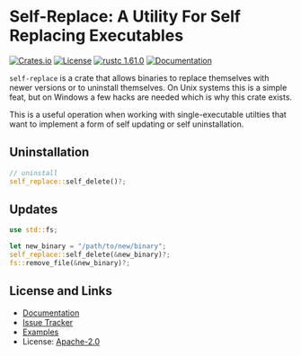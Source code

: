 # Self-Replace: A Utility For Self Replacing Executables

[![Crates.io](https://img.shields.io/crates/d/self-replace.svg)](https://crates.io/crates/self-replace)
[![License](https://img.shields.io/github/license/mitsuhiko/self-replace)](https://github.com/mitsuhiko/self-replace/blob/main/LICENSE)
[![rustc 1.61.0](https://img.shields.io/badge/rust-1.61%2B-orange.svg)](https://img.shields.io/badge/rust-1.61%2B-orange.svg)
[![Documentation](https://docs.rs/similar/badge.svg)](https://docs.rs/similar)

`self-replace` is a crate that allows binaries to replace themselves with newer
versions or to uninstall themselves.  On Unix systems this is a simple feat, but
on Windows a few hacks are needed which is why this crate exists.

This is a useful operation when working with single-executable utilties that want to implement a form of self updating or self uninstallation.

## Uninstallation

```rust
// uninstall
self_replace::self_delete()?;
```

## Updates

```rust
use std::fs;

let new_binary = "/path/to/new/binary";
self_replace::self_delete(&new_binary)?;
fs::remove_file(&new_binary)?;
```

## License and Links

* [Documentation](https://docs.rs/self-replace/)
* [Issue Tracker](https://github.com/mitsuhiko/self-replace/issues)
* [Examples](https://github.com/mitsuhiko/self-replace/tree/main/examples)
* License: [Apache-2.0](https://github.com/mitsuhiko/self-replace/blob/main/LICENSE)
